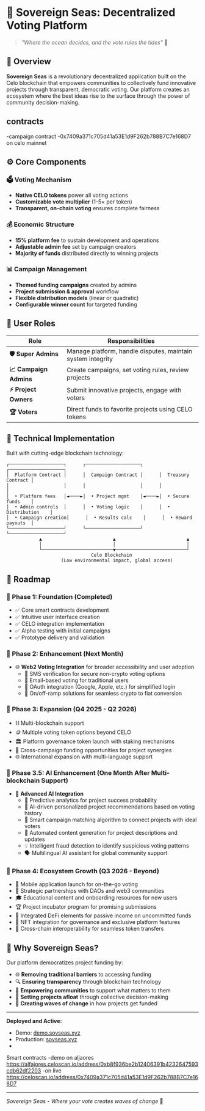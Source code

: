 # 🌊 Sovereign Seas: Decentralized Voting Platform

> *"Where the ocean decides, and the vote rules the tides"* 🌊

## 🚀 Overview

**Sovereign Seas** is a revolutionary decentralized application built on the Celo blockchain that empowers communities to collectively fund innovative projects through transparent, democratic voting. Our platform creates an ecosystem where the best ideas rise to the surface through the power of community decision-making.


## contracts
-campaign contract  -0x7409a371c705d41a53E1d9F262b788B7C7e168D7 on celo mainnet

## ⚙️ Core Components

### 🗳️ Voting Mechanism
- **Native CELO tokens** power all voting actions
- **Customizable vote multiplier** (1-5× per token)
- **Transparent, on-chain voting** ensures complete fairness

### 💰 Economic Structure
- **15% platform fee** to sustain development and operations
- **Adjustable admin fee** set by campaign creators
- **Majority of funds** distributed directly to winning projects

### 📊 Campaign Management
- **Themed funding campaigns** created by admins
- **Project submission & approval** workflow
- **Flexible distribution models** (linear or quadratic)
- **Configurable winner count** for targeted funding

## 👥 User Roles

| Role | Responsibilities |
|------|-----------------|
| **🛡️ Super Admins** | Manage platform, handle disputes, maintain system integrity |
| **📈 Campaign Admins** | Create campaigns, set voting rules, review projects |
| **⚡ Project Owners** | Submit innovative projects, engage with voters |
| **🏆 Voters** | Direct funds to favorite projects using CELO tokens |

## 🔧 Technical Implementation

Built with cutting-edge blockchain technology:

```
┌────────────────────┐      ┌────────────────────┐      ┌────────────────────┐
│  Platform Contract │      │  Campaign Contract │      │  Treasury Contract │
│                    │      │                    │      │                    │
│  • Platform fees   │◄────►│  • Project mgmt    │◄────►│  • Secure funds    │
│  • Admin controls  │      │  • Voting logic    │      │  • Distribution    │
│  • Campaign creation│      │  • Results calc    │      │  • Reward payouts  │
└────────────────────┘      └────────────────────┘      └────────────────────┘
            ▲                          ▲                          ▲
            │                          │                          │
            └──────────────────────────▼──────────────────────────┘
                               Celo Blockchain
                    (Low environmental impact, global access)
```

## 📅 Roadmap

### 🌊 Phase 1: Foundation (Completed)
- ✅ Core smart contracts development
- ✅ Intuitive user interface creation
- ✅ CELO integration implementation
- ✅ Alpha testing with initial campaigns
- ✅ Prototype delivery and validation

### 🌊 Phase 2: Enhancement (Next Month)
- 🌐 **Web2 Voting Integration** for broader accessibility and user adoption
  - 📱 SMS verification for secure non-crypto voting options
  - 📧 Email-based voting for traditional users
  - 🔑 OAuth integration (Google, Apple, etc.) for simplified login
  - 🔄 On/off-ramp solutions for seamless crypto to fiat conversion


### 🌊 Phase 3: Expansion (Q4 2025 - Q2 2026)
- ⛓️ Multi-blockchain support
- 🪙 Multiple voting token options beyond CELO
- 🏛️ Platform governance token launch with staking mechanisms
- 🌉 Cross-campaign funding opportunities for project synergies
- 🌐 International expansion with multi-language support

### 🌊 Phase 3.5: AI Enhancement (One Month After Multi-blockchain Support)
- 🧠 **Advanced AI Integration**
  - 🔮 Predictive analytics for project success probability
  - 🤖 AI-driven personalized project recommendations based on voting history
  - 🎯 Smart campaign matching algorithm to connect projects with ideal voters
  - 📝 Automated content generation for project descriptions and updates
  - 💡 Intelligent fraud detection to identify suspicious voting patterns
  - 🗣️ Multilingual AI assistant for global community support

### 🌊 Phase 4: Ecosystem Growth (Q3 2026 - Beyond)
- 📱 Mobile application launch for on-the-go voting
- 🤝 Strategic partnerships with DAOs and web3 communities
- 🎓 Educational content and onboarding resources for new users
- 🏆 Project incubator program for promising submissions
- 💸 Integrated DeFi elements for passive income on uncommitted funds
- 🎫 NFT integration for governance and exclusive platform features
- 🔄 Cross-chain interoperability for seamless token transfers


## 💎 Why Sovereign Seas?

Our platform democratizes project funding by:

- 🌐 **Removing traditional barriers** to accessing funding
- 🔍 **Ensuring transparency** through blockchain technology
- 🤝 **Empowering communities** to support what matters to them
- 🚢 **Setting projects afloat** through collective decision-making
- 🌊 **Creating waves of change** in how projects get funded

---

**Deployed and Active:**
- Demo: [demo.sovseas.xyz](https://demo.sovseas.xyz)
- Production: [sovseas.xyz](https://sovseas.xyz)
- 
Smart contracts
-demo on aljaores
https://alfajores.celoscan.io/address/0xb8f936be2b12406391b4232647593cdb62df2203
-on live
https://celoscan.io/address/0x7409a371c705d41a53E1d9F262b788B7C7e168D7


---

*Sovereign Seas - Where your vote creates waves of change* 🌊
```
